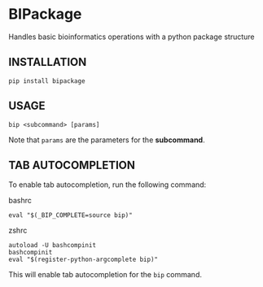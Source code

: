 # BIPackage
Handles basic bioinformatics operations with a python package structure


## INSTALLATION

```shell
pip install bipackage
```

## USAGE

```shell
bip <subcommand> [params]
```

Note that `params` are the parameters for the __subcommand__.

## TAB AUTOCOMPLETION

To enable tab autocompletion, run the following command:

bashrc
```shell
eval "$(_BIP_COMPLETE=source bip)"
```

zshrc
```shell
autoload -U bashcompinit
bashcompinit
eval "$(register-python-argcomplete bip)"
```

This will enable tab autocompletion for the `bip` command.